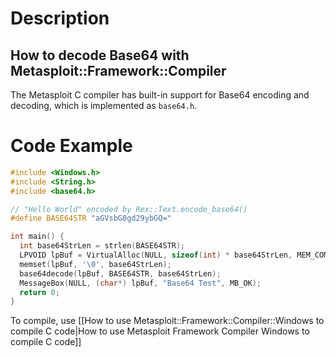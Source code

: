 # Description

## How to decode Base64 with Metasploit::Framework::Compiler

The Metasploit C compiler has built-in support for Base64 encoding and decoding, which is implemented as `base64.h`.

# Code Example

```c
#include <Windows.h>
#include <String.h>
#include <base64.h>

// "Hello World" encoded by Rex::Text.encode_base64()
#define BASE64STR "aGVsbG8gd29ybGQ="

int main() {
  int base64StrLen = strlen(BASE64STR);
  LPVOID lpBuf = VirtualAlloc(NULL, sizeof(int) * base64StrLen, MEM_COMMIT, PAGE_EXECUTE_READWRITE);
  memset(lpBuf, '\0', base64StrLen);
  base64decode(lpBuf, BASE64STR, base64StrLen);
  MessageBox(NULL, (char*) lpBuf, "Base64 Test", MB_OK);
  return 0;
}
```

To compile, use [[How to use Metasploit::Framework::Compiler::Windows to compile C code|How to use Metasploit Framework Compiler Windows to compile C code]]